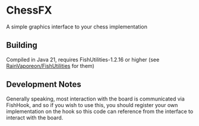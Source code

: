 # ChessFX

A simple graphics interface to your chess implementation

## Building

Compiled in Java 21, requires FishUtilities-1.2.16 or higher
(see [RainVaporeon/FishUtilities](https://github.com/RainVaporeon/FishUtilities) for them)

## Development Notes

Generally speaking, most interaction with the board
is communicated via FishHook, and so if you wish to
use this, you should register your own implementation
on the hook so this code can reference from the interface
to interact with the board.
